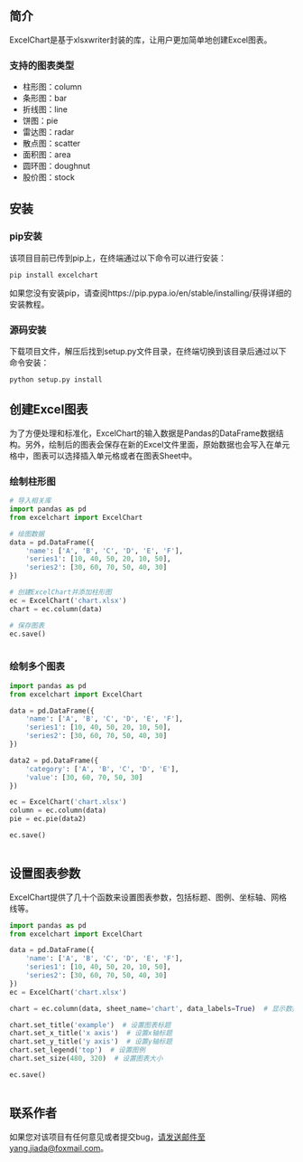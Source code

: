 ## 简介

ExcelChart是基于xlsxwriter封装的库，让用户更加简单地创建Excel图表。



### 支持的图表类型

* 柱形图：column
* 条形图：bar
* 折线图：line
* 饼图：pie
* 雷达图：radar
* 散点图：scatter
* 面积图：area
* 圆环图：doughnut
* 股价图：stock





## 安装

### pip安装

该项目目前已传到pip上，在终端通过以下命令可以进行安装：

```
pip install excelchart
```

如果您没有安装pip，请查阅https://pip.pypa.io/en/stable/installing/获得详细的安装教程。



### 源码安装

下载项目文件，解压后找到setup.py文件目录，在终端切换到该目录后通过以下命令安装：

```
python setup.py install
```



## 创建Excel图表

为了方便处理和标准化，ExcelChart的输入数据是Pandas的DataFrame数据结构。另外，绘制后的图表会保存在新的Excel文件里面，原始数据也会写入在单元格中，图表可以选择插入单元格或者在图表Sheet中。



### 绘制柱形图

```python
# 导入相关库
import pandas as pd
from excelchart import ExcelChart

# 绘图数据
data = pd.DataFrame({
    'name': ['A', 'B', 'C', 'D', 'E', 'F'],
    'series1': [10, 40, 50, 20, 10, 50],
    'series2': [30, 60, 70, 50, 40, 30]
})

# 创建ExcelChart并添加柱形图
ec = ExcelChart('chart.xlsx')
chart = ec.column(data)

# 保存图表
ec.save()
```

![]()

### 绘制多个图表

```python
import pandas as pd
from excelchart import ExcelChart

data = pd.DataFrame({
    'name': ['A', 'B', 'C', 'D', 'E', 'F'],
    'series1': [10, 40, 50, 20, 10, 50],
    'series2': [30, 60, 70, 50, 40, 30]
})

data2 = pd.DataFrame({
    'category': ['A', 'B', 'C', 'D', 'E'],
    'value': [30, 60, 70, 50, 30]
})

ec = ExcelChart('chart.xlsx')
column = ec.column(data)
pie = ec.pie(data2)

ec.save()
```

![]()

## 设置图表参数

ExcelChart提供了几十个函数来设置图表参数，包括标题、图例、坐标轴、网格线等。

```python
import pandas as pd
from excelchart import ExcelChart

data = pd.DataFrame({
    'name': ['A', 'B', 'C', 'D', 'E', 'F'],
    'series1': [10, 40, 50, 20, 10, 50],
    'series2': [30, 60, 70, 50, 40, 30]
})
ec = ExcelChart('chart.xlsx')

chart = ec.column(data, sheet_name='chart', data_labels=True)  # 显示数据标签

chart.set_title('example')  # 设置图表标题
chart.set_x_title('x axis')  # 设置x轴标题
chart.set_y_title('y axis')  # 设置y轴标题
chart.set_legend('top')  # 设置图例
chart.set_size(480, 320)  # 设置图表大小

ec.save()
```

![]()

## 联系作者

如果您对该项目有任何意见或者提交bug，请发送邮件至yang.jiada@foxmail.com。